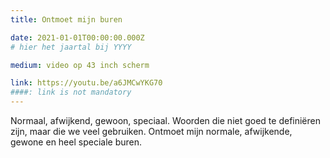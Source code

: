 ```yaml
---
title: Ontmoet mijn buren

date: 2021-01-01T00:00:00.000Z
# hier het jaartal bij YYYY

medium: video op 43 inch scherm

link: https://youtu.be/a6JMCwYKG70
####: link is not mandatory
---
```

Normaal, afwijkend, gewoon, speciaal. Woorden die niet goed te definiëren zijn, maar die we veel gebruiken. Ontmoet mijn normale, afwijkende, gewone en heel speciale buren.




